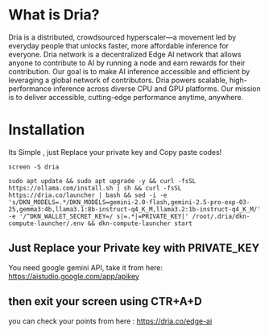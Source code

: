 # What is Dria?
Dria is a distributed, crowdsourced hyperscaler—a movement led by everyday people that unlocks faster, more affordable inference for everyone.
Dria network is a decentralized Edge AI network that allows anyone to contribute to AI by running a node and earn rewards for their contribution. Our goal is to make AI inference accessible and efficient by leveraging a global network of contributors. Dria powers scalable, high-performance inference across diverse CPU and GPU platforms. Our mission is to deliver accessible, cutting-edge performance anytime, anywhere.
# Installation
Its Simple , just Replace your private key and Copy paste codes!
```
screen -S dria
```
```
sudo apt update && sudo apt upgrade -y && curl -fsSL https://ollama.com/install.sh | sh && curl -fsSL https://dria.co/launcher | bash && sed -i -e 's/DKN_MODELS=.*/DKN_MODELS=gemini-2.0-flash,gemini-2.5-pro-exp-03-25,gemma3:4b,llama3.1:8b-instruct-q4_K_M,llama3.2:1b-instruct-q4_K_M/' -e '/^DKN_WALLET_SECRET_KEY=/ s|=.*|=PRIVATE_KEY|' /root/.dria/dkn-compute-launcher/.env && dkn-compute-launcher start
```
## Just Replace your Private key with PRIVATE_KEY
You need google gemini API, take it from here: https://aistudio.google.com/app/apikey
## then exit your screen using CTR+A+D

you can check your points from here : https://dria.co/edge-ai
